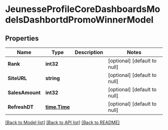 # JeunesseProfileCoreDashboardsModelsDashbortdPromoWinnerModel

## Properties
Name | Type | Description | Notes
------------ | ------------- | ------------- | -------------
**Rank** | **int32** |  | [optional] [default to null]
**SiteURL** | **string** |  | [optional] [default to null]
**SalesAmount** | **int32** |  | [optional] [default to null]
**RefreshDT** | [**time.Time**](time.Time.md) |  | [optional] [default to null]

[[Back to Model list]](../README.md#documentation-for-models) [[Back to API list]](../README.md#documentation-for-api-endpoints) [[Back to README]](../README.md)


